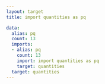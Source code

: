 ```yaml
---
layout: target
title: import quantities as pq

data:
  alias: pq
  count: 13
  imports:
  - alias: pq
    count: 13
    import: import quantities as pq
    target: quantities
  target: quantities
---
```

